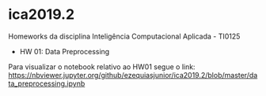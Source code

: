 # ica2019.2
Homeworks da disciplina Inteligência Computacional Aplicada - TI0125

- HW 01: Data Preprocessing

Para visualizar o notebook relativo ao HW01 segue o link: https://nbviewer.jupyter.org/github/ezequiasjunior/ica2019.2/blob/master/data_preprocessing.ipynb
